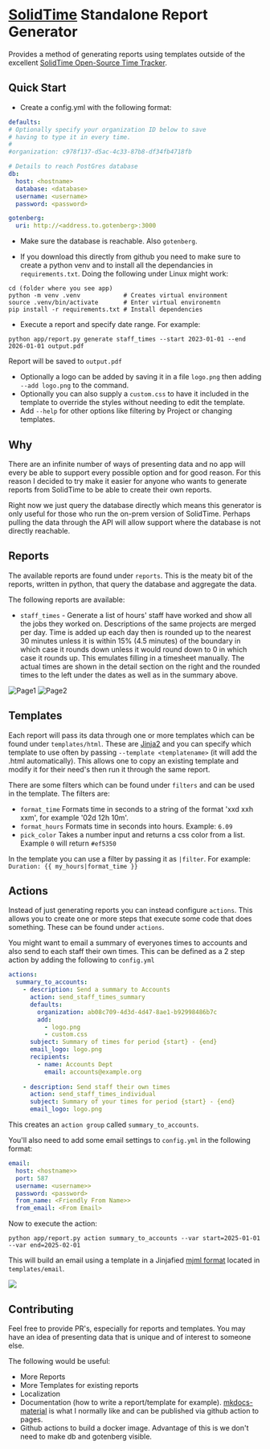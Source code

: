 # [SolidTime](https://github.com/solidtime-io/solidtime) Standalone Report Generator

Provides a method of generating reports using templates outside of the
excellent [SolidTime Open-Source Time Tracker](https://github.com/solidtime-io/solidtime).

## Quick Start

- Create a config.yml with the following format:

```yaml
defaults:
# Optionally specify your organization ID below to save
# having to type it in every time.
#
#organization: c978f137-d5ac-4c33-87b8-df34fb4718fb

# Details to reach PostGres database
db:
  host: <hostname>
  database: <database>
  username: <username>
  password: <password>

gotenberg:
  uri: http://<address.to.gotenberg>:3000
```

- Make sure the database is reachable. Also `gotenberg`.

- If you download this directly from github you need to make sure to create a python venv and to
  install all the dependancies in `requirements.txt`. Doing the following under Linux might work:

```shell
cd (folder where you see app)
python -m venv .venv            # Creates virtual environment
source .venv/bin/activate       # Enter virtual environemtn
pip install -r requirements.txt # Install dependencies
```

- Execute a report and specify date range. For example:

```shell
python app/report.py generate staff_times --start 2023-01-01 --end 2026-01-01 output.pdf 
```

Report will be saved to `output.pdf`

- Optionally a logo can be added by saving it in a file `logo.png` then adding `--add logo.png` to the command.
- Optionally you can also supply a `custom.css` to have it included in the template to override the styles without
  needing to edit the template.
- Add `--help` for other options like filtering by Project or changing templates.

## Why

There are an infinite number of ways of presenting data and no app will every be able to support
every possible option and for good reason. For this reason I decided to try make it easier for anyone
who wants to generate reports from SolidTime to be able to create their own reports.

Right now we just query the database directly which means this generator is only useful for those
who run the on-prem version of SolidTime. Perhaps pulling the data through the API will
allow support where the database is not directly reachable.

## Reports

The available reports are found under `reports`. This is the meaty bit of the
reports, written in python, that query the database and aggregate the data.

The following reports are available:

- `staff_times` - Generate a list of hours' staff have worked and show all the jobs they worked on.
  Descriptions of the same projects are merged per day. Time is added up each day then is rounded up to the nearest 30
  minutes unless it is within 15% (4.5 minutes) of the boundary in which case it rounds down unless it would round down
  to 0 in which case it rounds up. This emulates filling in a timesheet manually. The actual times are shown in the
  detail section on the right and the rounded times to the left under the dates as well as in the summary above.

![Page1](doc/staff_times1.png)
![Page2](doc/staff_times2.png)

## Templates

Each report will pass its data through one or more templates which can be found under `templates/html`. These are
[Jinja2](https://jinja.palletsprojects.com/en/stable/) and you can specify which template to use often by passing
`--template <templatename>` (it will add the .html automatically). This allows one to copy an existing template and
modify it for their need's then run it through the same report.

There are some filters which can be found under `filters` and can be used in the template. The filters are:

- `format_time` Formats time in seconds to a string of the format 'xxd xxh xxm', for example '02d 12h 10m'.
- `format_hours` Formats time in seconds into hours. Example: `6.09`
- `pick_color` Takes a number input and returns a css color from a list. Example `0` will return `#ef5350`

In the template you can use a filter by passing it as `|filter`. For example: `Duration: {{ my_hours|format_time }}`


## Actions

Instead of just generating reports you can instead configure `actions`. This allows you to create one or more steps 
that execute some code that does something. These can be found under `actions`.

You might want to email a summary of everyones times to accounts and also send to each staff their own times. This can
be defined as a 2 step action by adding the following to `config.yml`

```yaml
actions:
  summary_to_accounts:
    - description: Send a summary to Accounts
      action: send_staff_times_summary
      defaults:
        organization: ab08c709-4d3d-4d47-8ae1-b92998486b7c
        add:
          - logo.png
          - custom.css
      subject: Summary of times for period {start} - {end}
      email_logo: logo.png
      recipients:
        - name: Accounts Dept
          email: accounts@example.org
          
    - description: Send staff their own times
      action: send_staff_times_individual
      subject: Summary of your times for period {start} - {end}
      email_logo: logo.png
```

This creates an `action group` called `summary_to_accounts`.

You'll also need to add some email settings to `config.yml` in the following format:
```yaml
email:
  host: <hostname>>
  port: 587
  username: <username>>
  password: <password>
  from_name: <Friendly From Name>>
  from_email: <From Email>
```

Now to execute the action:
```shell
python app/report.py action summary_to_accounts --var start=2025-01-01 --var end=2025-02-01
```

This will build an email using a template in a Jinjafied [mjml format](mjml.io) located in `templates/email`.

![](doc/email1.png)





## Contributing

Feel free to provide PR's, especially for reports and templates. You may have an idea of presenting data that
is unique and of interest to someone else.

The following would be useful:

- More Reports
- More Templates for existing reports
- Localization
- Documentation (how to write a report/template for
  example). [mkdocs-material](https://github.com/squidfunk/mkdocs-material) is what
  I normally like and can be published via github action to pages.
- Github actions to build a docker image. Advantage of this is we don't need to make db and gotenberg visible.